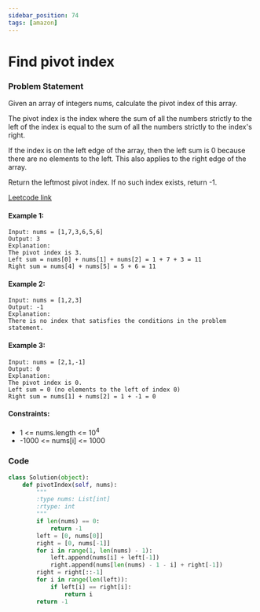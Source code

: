 ```yaml
---
sidebar_position: 74
tags: [amazon]
---
```


# Find pivot index

### Problem Statement

Given an array of integers nums, calculate the pivot index of this array.

The pivot index is the index where the sum of all the numbers strictly to the left of the index is equal to the sum of all the numbers strictly to the index's right.

If the index is on the left edge of the array, then the left sum is 0 because there are no elements to the left. This also applies to the right edge of the array.

Return the leftmost pivot index. If no such index exists, return -1.

[Leetcode link](https://leetcode.com/problems/find-pivot-index/)

#### Example 1:

```
Input: nums = [1,7,3,6,5,6]
Output: 3
Explanation:
The pivot index is 3.
Left sum = nums[0] + nums[1] + nums[2] = 1 + 7 + 3 = 11
Right sum = nums[4] + nums[5] = 5 + 6 = 11
```

#### Example 2:

```
Input: nums = [1,2,3]
Output: -1
Explanation:
There is no index that satisfies the conditions in the problem statement.
```

#### Example 3:

```
Input: nums = [2,1,-1]
Output: 0
Explanation:
The pivot index is 0.
Left sum = 0 (no elements to the left of index 0)
Right sum = nums[1] + nums[2] = 1 + -1 = 0
```

#### Constraints:

- 1 <= nums.length <= 10<sup>4</sup>
- -1000 <= nums[i] <= 1000

### Code

```python title="Python Code"
class Solution(object):
    def pivotIndex(self, nums):
        """
        :type nums: List[int]
        :rtype: int
        """
        if len(nums) == 0:
            return -1
        left = [0, nums[0]]
        right = [0, nums[-1]]
        for i in range(1, len(nums) - 1):
            left.append(nums[i] + left[-1])
            right.append(nums[len(nums) - 1 - i] + right[-1])
        right = right[::-1]
        for i in range(len(left)):
            if left[i] == right[i]:
                return i
        return -1

```
